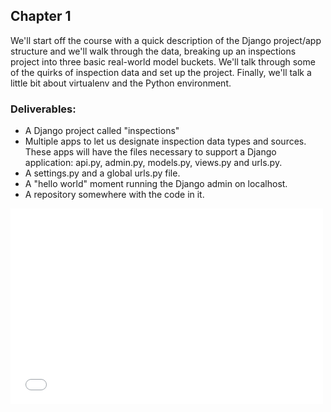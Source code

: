## Chapter 1

We'll start off the course with a quick description of the Django project/app structure and we'll walk through the data, breaking up an inspections project into three basic real-world model buckets. We'll talk through some of the quirks of inspection data and set up the project. Finally, we'll talk a little bit about virtualenv and the Python environment.

### Deliverables:

* A Django project called "inspections"
* Multiple apps to let us designate inspection data types and sources. These apps will have the files necessary to support a Django application: api.py, admin.py, models.py, views.py and urls.py.
* A settings.py and a global urls.py file.
* A "hello world" moment running the Django admin on localhost.
* A repository somewhere with the code in it.

<iframe src="//player.vimeo.com/video/72944921" width="500" height="313" frameborder="0" webkitallowfullscreen mozallowfullscreen allowfullscreen></iframe>
